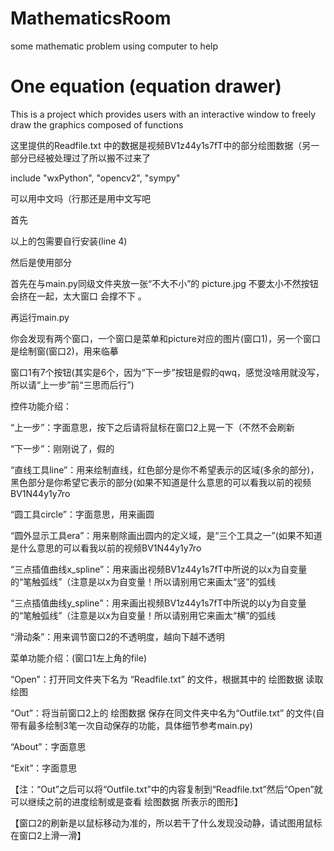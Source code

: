 # MathematicsRoom
some mathematic problem using computer to help
# One equation (equation drawer)
This is a project which provides users with an interactive window to freely draw the graphics composed of functions


这里提供的Readfile.txt 中的数据是视频BV1z44y1s7fT中的部分绘图数据（另一部分已经被处理过了所以搬不过来了

 include "wxPython", "opencv2", "sympy" 
 
 可以用中文吗（行那还是用中文写吧 

首先

以上的包需要自行安装(line 4)

然后是使用部分

首先在与main.py同级文件夹放一张“不大不小”的 picture.jpg 不要太小不然按钮会挤在一起，太大窗口 会撑不下 。

再运行main.py

你会发现有两个窗口，一个窗口是菜单和picture对应的图片(窗口1)，另一个窗口是绘制窗(窗口2)，用来临摹

窗口1有7个按钮(其实是6个，因为“下一步”按钮是假的qwq，感觉没啥用就没写，所以请“上一步”前“三思而后行”)

控件功能介绍：

“上一步”：字面意思，按下之后请将鼠标在窗口2上晃一下（不然不会刷新

“下一步”：刚刚说了，假的

“直线工具line”：用来绘制直线，红色部分是你不希望表示的区域(多余的部分)，黑色部分是你希望它表示的部分(如果不知道是什么意思的可以看我以前的视频BV1N44y1y7ro

“圆工具circle”：字面意思，用来画圆

“圆外显示工具era”：用来剔除画出圆内的定义域，是“三个工具之一”(如果不知道是什么意思的可以看我以前的视频BV1N44y1y7ro

“三点插值曲线x_spline”：用来画出视频BV1z44y1s7fT中所说的以x为自变量的“笔触弧线”（注意是以x为自变量！所以请别用它来画太“竖”的弧线

“三点插值曲线y_spline”：用来画出视频BV1z44y1s7fT中所说的以y为自变量的“笔触弧线”（注意是以x为自变量！所以请别用它来画太“横”的弧线

“滑动条”：用来调节窗口2的不透明度，越向下越不透明



菜单功能介绍：(窗口1左上角的file)

“Open”：打开同文件夹下名为 “Readfile.txt” 的文件，根据其中的 绘图数据 读取绘图

“Out”：将当前窗口2上的 绘图数据 保存在同文件夹中名为“Outfile.txt” 的文件(自带有最多绘制3笔一次自动保存的功能，具体细节参考main.py)

“About”：字面意思

“Exit”：字面意思

【注：“Out”之后可以将“Outfile.txt”中的内容复制到“Readfile.txt”然后“Open”就可以继续之前的进度绘制或是查看 绘图数据 所表示的图形】

【窗口2的刷新是以鼠标移动为准的，所以若干了什么发现没动静，请试图用鼠标在窗口2上滑一滑】
